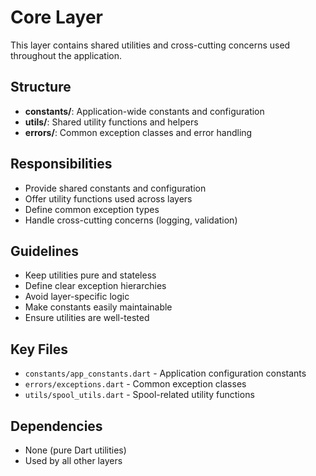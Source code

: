 # Core Layer

This layer contains shared utilities and cross-cutting concerns used throughout the application.

## Structure

- **constants/**: Application-wide constants and configuration
- **utils/**: Shared utility functions and helpers
- **errors/**: Common exception classes and error handling

## Responsibilities

- Provide shared constants and configuration
- Offer utility functions used across layers
- Define common exception types
- Handle cross-cutting concerns (logging, validation)

## Guidelines

- Keep utilities pure and stateless
- Define clear exception hierarchies
- Avoid layer-specific logic
- Make constants easily maintainable
- Ensure utilities are well-tested

## Key Files

- `constants/app_constants.dart` - Application configuration constants
- `errors/exceptions.dart` - Common exception classes
- `utils/spool_utils.dart` - Spool-related utility functions

## Dependencies

- None (pure Dart utilities)
- Used by all other layers